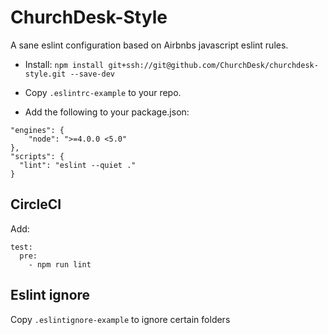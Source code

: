 # ChurchDesk-Style

A sane eslint configuration based on Airbnbs javascript eslint rules.

* Install:
```npm install git+ssh://git@github.com/ChurchDesk/churchdesk-style.git --save-dev```

* Copy `.eslintrc-example` to your repo.


* Add the following to your package.json:
```
"engines": {
    "node": ">=4.0.0 <5.0"
}, 
"scripts": {
  "lint": "eslint --quiet ."
}
```

## CircleCI
Add:
```
test:
  pre:
    - npm run lint
```

## Eslint ignore
Copy `.eslintignore-example` to ignore certain folders 

